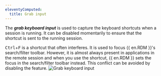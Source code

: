 ```yaml
---
eleventyComputed:
  title: Grab input
---
```

The ***grab keyboard input*** is used to capture the keyboard shortcuts when a session is running. It can be disabled momentarily to ensure that the shortcut is sent to the running session.

<kbd>Ctrl</kbd>+<kbd>F</kbd> is a shortcut that often interferes. It is used to focus {{ en.RDM }}'s search/filter toolbar. However, it is almost always present in applications in the remote session and when you use the shortcut, {{ en.RDM }} sets the focus in the search/filter toolbar instead. This conflict can be avoided by disabling the feature.
![Grab keyboard input](https://cdnweb.devolutions.net/docs/en/rdm/windows/clip10879.png)
